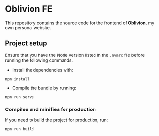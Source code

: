 # Oblivion FE
This repository contains the source code for the frontend of **Oblivion**, my own personal website.

## Project setup

Ensure that you have the Node version listed in the `.nvmrc` file before running the following commands.

- Install the dependencies with:
```
npm install
```

- Compile the bundle by running:
```
npm run serve
```

### Compiles and minifies for production
If you need to build the project for production, run:
```
npm run build
```

